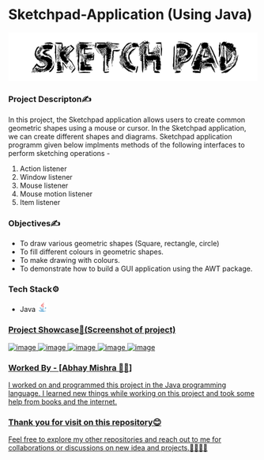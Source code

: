 
# Sketchpad-Application (Using Java)

![Standpickup logo](https://github.com/abhaymishra24/Sketchpad-Application/blob/main/Sketch-Pad.png)

### Project Descripton✍️

In this project, the Sketchpad application allows users to create common geometric shapes using a mouse or cursor.
In the Sketchpad application, we can create different shapes and diagrams.
Sketchpad application programm given below implments methods of the following interfaces to perform sketching operations -

1. Action listener
2. Window listener
3. Mouse listener
4. Mouse motion listener
5. Item listener

### Objectives✍️

- To draw various geometric shapes (Square, rectangle, circle)
- To fill different colours in geometric shapes.
- To make drawing with colours.
- To demonstrate how to build a GUI application using the AWT package.

### Tech Stack⚙️ 

- Java <a href="https://www.java.com" target="_blank" rel="noreferrer"> <img src="https://raw.githubusercontent.com/devicons/devicon/master/icons/java/java-original.svg" alt="java" width="20" height="20"/>

### Project Showcase🚀(Screenshot of project)

<img width="400" alt="image" src="https://github.com/user-attachments/assets/b96f2c16-99c8-424f-8587-d4b09e82e606">
<img width="400" alt="image" src="https://github.com/user-attachments/assets/6b7dc7cf-dc3e-4cda-af5d-7e1eeec03ea2">
<img width="400" alt="image" src="https://github.com/user-attachments/assets/0bdafb3d-182d-468d-8095-9ec7bc323932">
<img width="400" alt="image" src="https://github.com/user-attachments/assets/c00592ae-4771-47b4-a1f3-e3c67572705a">
<img width="400" alt="image" src="https://github.com/user-attachments/assets/ac3811e8-3c52-4863-874c-91d42bdc964f">

### Worked By - [Abhay Mishra 🧑‍💻]
I worked on and programmed this project in the Java programming language. 
I learned new things while working on this project and took some help from books and the internet.

### Thank you for visit on this repository😊
Feel free to explore my other repositories and reach out to me for collaborations or discussions on new idea and projects.🤝😊🧑‍💻

